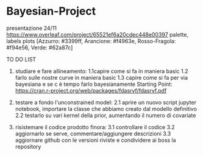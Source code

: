 # Bayesian-Project
presentazione 24/11 https://www.overleaf.com/project/65521ef6a20cdec448e00397
palette, labels plots  [Azzurro: #3399ff, Arancione: #f4963e, Rosso-Fragola: #f94e56, Verde: #62a87c]

TO DO LIST
1. studiare e fare allineamento:
  1.1capire come si fa in maniera basic
  1.2 farlo sulle nostre curve in maniera basic
  1.3 capire come si fa per via bayesiana e se c è tempo farlo bayesianamente
Starting Point: https://cran.r-project.org/web/packages/fdasrvf/fdasrvf.pdf

3. testare a fondo l'unconstrained model:
  2.1 aprire un nuovo script jupyter notebook, importare la classe che abbiamo creato dal modello definitivo
  2.2 testarlo su vari kernel della prior, aumentando il numero di covariate

4. risistemare il codice prodotto finora:
  3.1 controllare il codice
  3.2 aggiornarlo se serve, commentare/aggiungere descrizioni
  3.3 aggiornare github con le versioni riviste e condividere ai boss la repository
